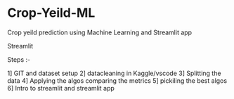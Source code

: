 # Crop-Yeild-ML
Crop yeild prediction using Machine Learning and Streamlit app

Streamlit


Steps :-

1] GIT and dataset setup
2] datacleaning in Kaggle/vscode
3] Splitting the data
4] Applying the algos comparing the metrics
5] pickiling the best algos
6] Intro to streamlit and streamlit app